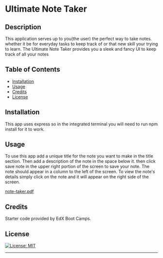 # Ultimate Note Taker

## Description

This application serves up to you(the user) the perfect way to take notes. whether it be for everyday tasks to keep track of or that new skill your trying to learn. The Ultimate Note Taker provides you a sleek and fancy UI to keep track of all your notes

## Table of Contents

- [Installation](#installation)
- [Usage](#usage)
- [Credits](#credits)
- [License](#license)

## Installation

This app uses express so in the integrated terminal you will need to run npm install for it to work.

## Usage

To use this app add a unique title for the note you want to make in the title section. Then add a description of the note
in the space below it. then click save note in the upper right portion of the screen to save your note. The note should appear in a column to the left of the screen. To view the note's details simply click on the note and it will appear on the right side of the screen.


[note-taker.pdf](https://github.com/MontysMachine/Ultimate-Note-Taker/files/14609697/note-taker.pdf)

## Credits

Starter code provided by EdX Boot Camps.

## License

[![License: MIT](https://img.shields.io/badge/License-MIT-yellow.svg)](https://opensource.org/licenses/MIT)

---
